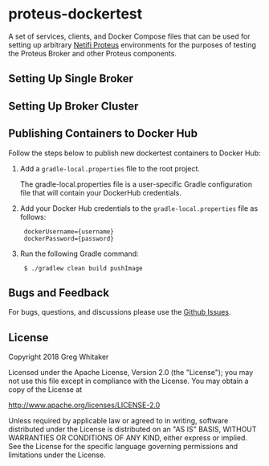 # proteus-dockertest
A set of services, clients, and Docker Compose files that can be used for setting up arbitrary [Netifi Proteus](https://www.netifi.com) 
environments for the purposes of testing the Proteus Broker and other Proteus components.

## Setting Up Single Broker

## Setting Up Broker Cluster

## Publishing Containers to Docker Hub
Follow the steps below to publish new dockertest containers to Docker Hub:

1. Add a `gradle-local.properties` file to the root project.

    The gradle-local.properties file is a user-specific Gradle configuration file
    that will contain your DockerHub credentials.
    
2. Add your Docker Hub credentials to the `gradle-local.properties` file as follows:

        dockerUsername={username}
        dockerPassword={password}
        
3. Run the following Gradle command:

        $ ./gradlew clean build pushImage

## Bugs and Feedback
For bugs, questions, and discussions please use the [Github Issues](https://github.com/gregwhitaker/proteus-dockertest/issues).

## License
Copyright 2018 Greg Whitaker

Licensed under the Apache License, Version 2.0 (the "License");
you may not use this file except in compliance with the License.
You may obtain a copy of the License at

   http://www.apache.org/licenses/LICENSE-2.0

Unless required by applicable law or agreed to in writing, software
distributed under the License is distributed on an "AS IS" BASIS,
WITHOUT WARRANTIES OR CONDITIONS OF ANY KIND, either express or implied.
See the License for the specific language governing permissions and
limitations under the License.